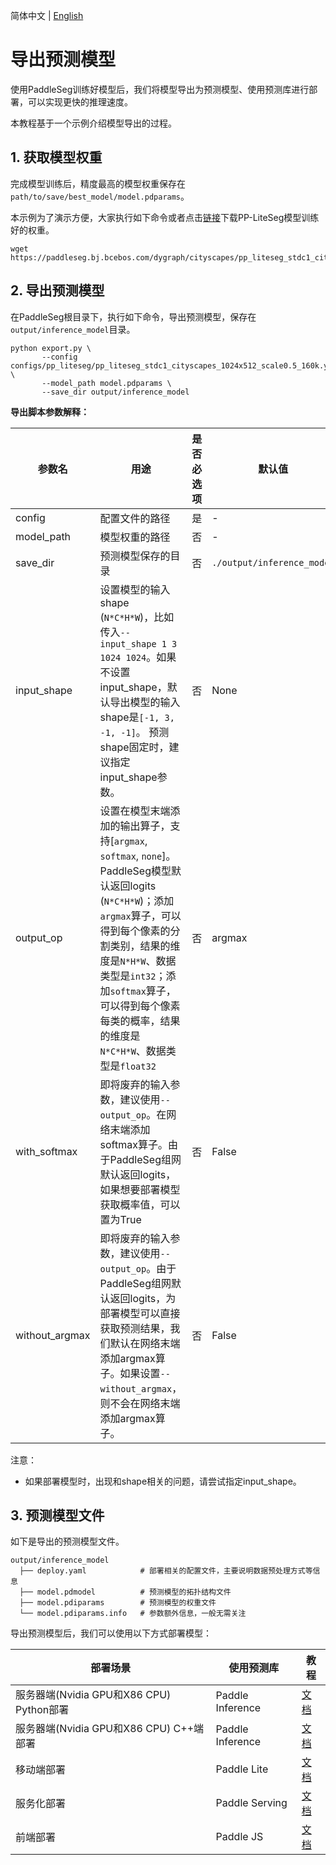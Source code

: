 简体中文 | [English](model_export.md)

# 导出预测模型

使用PaddleSeg训练好模型后，我们将模型导出为预测模型、使用预测库进行部署，可以实现更快的推理速度。

本教程基于一个示例介绍模型导出的过程。

## 1. 获取模型权重

完成模型训练后，精度最高的模型权重保存在`path/to/save/best_model/model.pdparams`。

本示例为了演示方便，大家执行如下命令或者点击[链接](https://paddleseg.bj.bcebos.com/dygraph/cityscapes/pp_liteseg_stdc1_cityscapes_1024x512_scale0.5_160k/model.pdparams)下载PP-LiteSeg模型训练好的权重。

```shell
wget https://paddleseg.bj.bcebos.com/dygraph/cityscapes/pp_liteseg_stdc1_cityscapes_1024x512_scale0.5_160k/model.pdparams
```

## 2. 导出预测模型

在PaddleSeg根目录下，执行如下命令，导出预测模型，保存在`output/inference_model`目录。

```shell
python export.py \
       --config configs/pp_liteseg/pp_liteseg_stdc1_cityscapes_1024x512_scale0.5_160k.yml \
       --model_path model.pdparams \
       --save_dir output/inference_model
```

**导出脚本参数解释：**

|参数名|用途|是否必选项|默认值|
|-|-|-|-|
|config        | 配置文件的路径       | 是 | - |
|model_path    | 模型权重的路径      | 否 | - |
|save_dir      | 预测模型保存的目录  | 否 | `./output/inference_model` |
|input_shape   | 设置模型的输入shape (`N*C*H*W`)，比如传入`--input_shape 1 3 1024 1024`。如果不设置input_shape，默认导出模型的输入shape是`[-1, 3, -1, -1]`。 预测shape固定时，建议指定input_shape参数。 | 否 | None |
|output_op     | 设置在模型末端添加的输出算子，支持[`argmax`, `softmax`, `none`]。PaddleSeg模型默认返回logits (`N*C*H*W`)；添加`argmax`算子，可以得到每个像素的分割类别，结果的维度是`N*H*W`、数据类型是`int32`；添加`softmax`算子，可以得到每个像素每类的概率，结果的维度是`N*C*H*W`、数据类型是`float32` | 否 | argmax |
|with_softmax  | 即将废弃的输入参数，建议使用`--output_op`。在网络末端添加softmax算子。由于PaddleSeg组网默认返回logits，如果想要部署模型获取概率值，可以置为True | 否 | False |
|without_argmax| 即将废弃的输入参数，建议使用`--output_op`。由于PaddleSeg组网默认返回logits，为部署模型可以直接获取预测结果，我们默认在网络末端添加argmax算子。如果设置`--without_argmax`，则不会在网络末端添加argmax算子。 | 否 | False |

注意：
* 如果部署模型时，出现和shape相关的问题，请尝试指定input_shape。

## 3. 预测模型文件

如下是导出的预测模型文件。

```shell
output/inference_model
  ├── deploy.yaml            # 部署相关的配置文件，主要说明数据预处理方式等信息
  ├── model.pdmodel          # 预测模型的拓扑结构文件
  ├── model.pdiparams        # 预测模型的权重文件
  └── model.pdiparams.info   # 参数额外信息，一般无需关注
```

导出预测模型后，我们可以使用以下方式部署模型：

|部署场景|使用预测库|教程|
|-|-|-|
|服务器端(Nvidia GPU和X86 CPU) Python部署|Paddle Inference|[文档](../deploy/python/)|
|服务器端(Nvidia GPU和X86 CPU) C++端部署|Paddle Inference|[文档](../deploy/cpp/)|
|移动端部署|Paddle Lite|[文档](../deploy/lite/)|
|服务化部署|Paddle Serving|[文档](../deploy/serving/)|
|前端部署|Paddle JS|[文档](../deploy/web/)|
